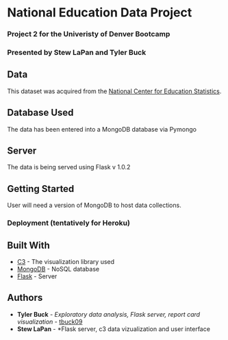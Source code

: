 # National Education Data Project
### Project 2 for the Univeristy of Denver Bootcamp
### Presented by Stew LaPan and Tyler Buck

## Data
This dataset was acquired from the [National Center for Education Statistics](https://nces.ed.gov/nationsreportcard/about/).

## Database Used
The data has been entered into a MongoDB database via Pymongo 

## Server
The data is being served using Flask v 1.0.2


## Getting Started

User will need a version of MongoDB to host data collections.

### Deployment (tentatively for Heroku)

## Built With

* [C3](https://github.com/c3js/c3/releases/tag/v0.7.2) - The visualization library used
* [MongoDB](https://www.mongodb.com/download-center/community) - NoSQL database
* [Flask](http://flask.pocoo.org/) - Server

## Authors

* **Tyler Buck** - *Exploratory data analysis, Flask server, report card visualization* - [tbuck09](https://github.com/tbuck09)
* **Stew LaPan** - *Flask server, c3 data vizualization and user interface


